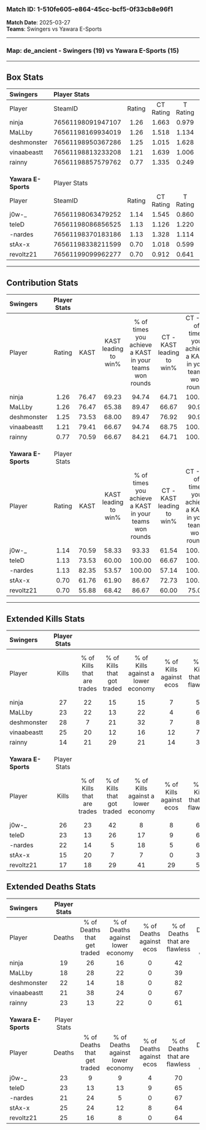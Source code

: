 ### Match ID: 1-510fe605-e864-45cc-bcf5-0f33cb8e96f1  
**Match Date**: 2025-03-27  
**Teams**: Swingers vs Yawara E-Sports  

---  

### **Map**: de_ancient - Swingers (19) vs Yawara E-Sports (15)  
---  

## Box Stats  

| **Swingers**        | Player Stats      |        |           |          |       |      |       |         |        |      |     |
| :- | :- | :-: | :-: | :-: | :-: | :-: | :-: | :-: | :-: | :-: | :-: |
| Player              | SteamID           | Rating | CT Rating | T Rating | KAST  | ADR  | Kills | Assists | Deaths | K/D  | HS% |
| ninja               | 76561198091947107 |  1.26  |   1.663   |  0.979   | 76.47 | 73.7 |  27   |    6    |   19   | 1.42 | 44  |
| MaLLby              | 76561198169934019 |  1.26  |   1.518   |  1.134   | 76.47 | 92.9 |  23   |   13    |   18   | 1.28 | 60  |
| deshmonster         | 76561198950367286 |  1.25  |   1.015   |  1.628   | 73.53 | 82.8 |  28   |    7    |   22   | 1.27 | 50  |
| vinaabeastt         | 76561198813233208 |  1.21  |   1.639   |  1.006   | 79.41 | 74.6 |  25   |    9    |   21   | 1.19 | 56  |
| rainny              | 76561198857579762 |  0.77  |   1.335   |  0.249   | 70.59 | 55.3 |  14   |    6    |   23   | 0.61 | 28  |
|                     |                   |        |           |          |       |      |       |         |        |      |     |
|                     |                   |        |           |          |       |      |       |         |        |      |     |
|                     |                   |        |           |          |       |      |       |         |        |      |     |
| **Yawara E-Sports** | Player Stats      |        |           |          |       |      |       |         |        |      |     |
| Player              | SteamID           | Rating | CT Rating | T Rating | KAST  | ADR  | Kills | Assists | Deaths | K/D  | HS% |
| j0w-_               | 76561198063479252 |  1.14  |   1.545   |  0.860   | 70.59 | 79.9 |  26   |    4    |   23   | 1.13 | 57  |
| teleD               | 76561198086856525 |  1.13  |   1.126   |  1.220   | 73.53 | 85.5 |  23   |   11    |   23   | 1.00 | 52  |
| -nardes             | 76561198370183186 |  1.13  |   1.328   |  1.114   | 82.35 | 66.3 |  22   |    9    |   21   | 1.05 | 27  |
| stAx-x              | 76561198338211599 |  0.70  |   1.018   |  0.599   | 61.76 | 52.8 |  15   |   10    |   25   | 0.60 | 46  |
| revoltz21           | 76561199099962277 |  0.70  |   0.912   |  0.641   | 55.88 | 51.9 |  17   |    8    |   25   | 0.68 | 29  |
---  

## Contribution Stats  

| **Swingers**        | Player Stats |       |                      |                                                        |                           |                                                             |                          |                                                            |
| :- | :-: | :-: | :-: | :-: | :-: | :-: | :-: | :-: |
| Player              |    Rating    | KAST  | KAST leading to win% | % of times you achieve a KAST in your teams won rounds | CT - KAST leading to win% | CT - % of times you achieve a KAST in your teams won rounds | T - KAST leading to win% | T - % of times you achieve a KAST in your teams won rounds |
| ninja               |     1.26     | 76.47 |        69.23         |                         94.74                          |           64.71           |                           100.00                            |          77.78           |                           87.50                            |
| MaLLby              |     1.26     | 76.47 |        65.38         |                         89.47                          |           66.67           |                            90.91                            |          63.64           |                           87.50                            |
| deshmonster         |     1.25     | 73.53 |        68.00         |                         89.47                          |           76.92           |                            90.91                            |          58.33           |                           87.50                            |
| vinaabeastt         |     1.21     | 79.41 |        66.67         |                         94.74                          |           68.75           |                           100.00                            |          63.64           |                           87.50                            |
| rainny              |     0.77     | 70.59 |        66.67         |                         84.21                          |           64.71           |                           100.00                            |          71.43           |                           62.50                            |
|                     |              |       |                      |                                                        |                           |                                                             |                          |                                                            |
|                     |              |       |                      |                                                        |                           |                                                             |                          |                                                            |
|                     |              |       |                      |                                                        |                           |                                                             |                          |                                                            |
| **Yawara E-Sports** | Player Stats |       |                      |                                                        |                           |                                                             |                          |                                                            |
| Player              |    Rating    | KAST  | KAST leading to win% | % of times you achieve a KAST in your teams won rounds | CT - KAST leading to win% | CT - % of times you achieve a KAST in your teams won rounds | T - KAST leading to win% | T - % of times you achieve a KAST in your teams won rounds |
| j0w-_               |     1.14     | 70.59 |        58.33         |                         93.33                          |           61.54           |                           100.00                            |          54.55           |                           85.71                            |
| teleD               |     1.13     | 73.53 |        60.00         |                         100.00                         |           66.67           |                           100.00                            |          53.85           |                           100.00                           |
| -nardes             |     1.13     | 82.35 |        53.57         |                         100.00                         |           57.14           |                           100.00                            |          50.00           |                           100.00                           |
| stAx-x              |     0.70     | 61.76 |        61.90         |                         86.67                          |           72.73           |                           100.00                            |          50.00           |                           71.43                            |
| revoltz21           |     0.70     | 55.88 |        68.42         |                         86.67                          |           60.00           |                            75.00                            |          77.78           |                           100.00                           |
---  

## Extended Kills Stats  

| **Swingers**        | Player Stats |                            |                            |                                    |                         |                              |                                 |                                       |                    |           |
| :- | :-: | :-: | :-: | :-: | :-: | :-: | :-: | :-: | :-: | :-: |
| Player              |    Kills     | % of Kills that are trades | % of Kills that got traded | % of Kills against a lower economy | % of Kills against ecos | % of Kills that are flawless | % of Kills that are close duels | % of Kills that are assisted by flash | Pistol Round Kills | AWP Kills |
| ninja               |      27      |             22             |             15             |                 15                 |            7            |              59              |                0                |                  11                   |         3          |     1     |
| MaLLby              |      23      |             22             |             13             |                 22                 |            4            |              61              |                9                |                   0                   |         3          |     0     |
| deshmonster         |      28      |             7              |             21             |                 32                 |            7            |              82              |                4                |                   0                   |         0          |    14     |
| vinaabeastt         |      25      |             20             |             12             |                 16                 |           12            |              76              |                0                |                   4                   |         4          |     0     |
| rainny              |      14      |             21             |             29             |                 21                 |           14            |              36              |                0                |                  14                   |         0          |     0     |
|                     |              |                            |                            |                                    |                         |                              |                                 |                                       |                    |           |
|                     |              |                            |                            |                                    |                         |                              |                                 |                                       |                    |           |
|                     |              |                            |                            |                                    |                         |                              |                                 |                                       |                    |           |
| **Yawara E-Sports** | Player Stats |                            |                            |                                    |                         |                              |                                 |                                       |                    |           |
| Player              |    Kills     | % of Kills that are trades | % of Kills that got traded | % of Kills against a lower economy | % of Kills against ecos | % of Kills that are flawless | % of Kills that are close duels | % of Kills that are assisted by flash | Pistol Round Kills | AWP Kills |
| j0w-_               |      26      |             23             |             42             |                 8                  |            8            |              65              |               12                |                  12                   |         2          |     0     |
| teleD               |      23      |             13             |             26             |                 17                 |            9            |              65              |                9                |                  17                   |         0          |     0     |
| -nardes             |      22      |             14             |             5              |                 18                 |            5            |              68              |                5                |                   5                   |         0          |    14     |
| stAx-x              |      15      |             20             |             7              |                 7                  |            0            |              33              |               13                |                   0                   |         0          |     0     |
| revoltz21           |      17      |             18             |             29             |                 41                 |           29            |              53              |                0                |                  18                   |         0          |     0     |
## Extended Deaths Stats  

| **Swingers**        | Player Stats |                             |                                   |                          |                               |                            |                           |               |
| :- | :-: | :-: | :-: | :-: | :-: | :-: | :-: | :-: |
| Player              |    Deaths    | % of Deaths that get traded | % of Deaths against lower economy | % of Deaths against ecos | % of Deaths that are flawless | % of Deaths that are close | % of Deaths while blinded | Deaths to AWP |
| ninja               |      19      |             26              |                16                 |            0             |              42               |             0              |            11             |       3       |
| MaLLby              |      18      |             28              |                22                 |            0             |              39               |             22             |             0             |       2       |
| deshmonster         |      22      |             14              |                18                 |            0             |              82               |             5              |             5             |       4       |
| vinaabeastt         |      21      |             38              |                24                 |            0             |              67               |             5              |            19             |       1       |
| rainny              |      23      |             13              |                22                 |            0             |              61               |             9              |            17             |       4       |
|                     |              |                             |                                   |                          |                               |                            |                           |               |
|                     |              |                             |                                   |                          |                               |                            |                           |               |
|                     |              |                             |                                   |                          |                               |                            |                           |               |
| **Yawara E-Sports** | Player Stats |                             |                                   |                          |                               |                            |                           |               |
| Player              |    Deaths    | % of Deaths that get traded | % of Deaths against lower economy | % of Deaths against ecos | % of Deaths that are flawless | % of Deaths that are close | % of Deaths while blinded | Deaths to AWP |
| j0w-_               |      23      |              9              |                 9                 |            4             |              70               |             4              |             4             |       0       |
| teleD               |      23      |             13              |                13                 |            9             |              65               |             9              |             0             |       1       |
| -nardes             |      21      |             24              |                 5                 |            0             |              67               |             0              |             5             |       3       |
| stAx-x              |      25      |             24              |                12                 |            8             |              64               |             0              |             4             |       7       |
| revoltz21           |      25      |             16              |                 8                 |            0             |              64               |             0              |            12             |       4       |
